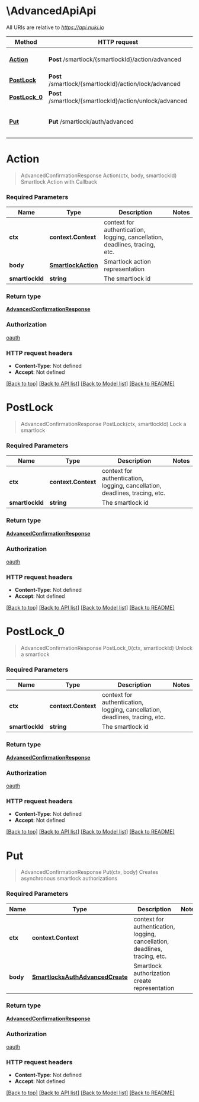 # \AdvancedApiApi

All URIs are relative to *https://api.nuki.io*

Method | HTTP request | Description
------------- | ------------- | -------------
[**Action**](AdvancedApiApi.md#Action) | **Post** /smartlock/{smartlockId}/action/advanced | Smartlock Action with Callback
[**PostLock**](AdvancedApiApi.md#PostLock) | **Post** /smartlock/{smartlockId}/action/lock/advanced | Lock a smartlock
[**PostLock_0**](AdvancedApiApi.md#PostLock_0) | **Post** /smartlock/{smartlockId}/action/unlock/advanced | Unlock a smartlock
[**Put**](AdvancedApiApi.md#Put) | **Put** /smartlock/auth/advanced | Creates asynchronous smartlock authorizations


# **Action**
> AdvancedConfirmationResponse Action(ctx, body, smartlockId)
Smartlock Action with Callback



### Required Parameters

Name | Type | Description  | Notes
------------- | ------------- | ------------- | -------------
 **ctx** | **context.Context** | context for authentication, logging, cancellation, deadlines, tracing, etc.
  **body** | [**SmartlockAction**](SmartlockAction.md)| Smartlock action representation | 
  **smartlockId** | **string**| The smartlock id | 

### Return type

[**AdvancedConfirmationResponse**](AdvancedConfirmationResponse.md)

### Authorization

[oauth](../README.md#oauth)

### HTTP request headers

 - **Content-Type**: Not defined
 - **Accept**: Not defined

[[Back to top]](#) [[Back to API list]](../README.md#documentation-for-api-endpoints) [[Back to Model list]](../README.md#documentation-for-models) [[Back to README]](../README.md)

# **PostLock**
> AdvancedConfirmationResponse PostLock(ctx, smartlockId)
Lock a smartlock



### Required Parameters

Name | Type | Description  | Notes
------------- | ------------- | ------------- | -------------
 **ctx** | **context.Context** | context for authentication, logging, cancellation, deadlines, tracing, etc.
  **smartlockId** | **string**| The smartlock id | 

### Return type

[**AdvancedConfirmationResponse**](AdvancedConfirmationResponse.md)

### Authorization

[oauth](../README.md#oauth)

### HTTP request headers

 - **Content-Type**: Not defined
 - **Accept**: Not defined

[[Back to top]](#) [[Back to API list]](../README.md#documentation-for-api-endpoints) [[Back to Model list]](../README.md#documentation-for-models) [[Back to README]](../README.md)

# **PostLock_0**
> AdvancedConfirmationResponse PostLock_0(ctx, smartlockId)
Unlock a smartlock



### Required Parameters

Name | Type | Description  | Notes
------------- | ------------- | ------------- | -------------
 **ctx** | **context.Context** | context for authentication, logging, cancellation, deadlines, tracing, etc.
  **smartlockId** | **string**| The smartlock id | 

### Return type

[**AdvancedConfirmationResponse**](AdvancedConfirmationResponse.md)

### Authorization

[oauth](../README.md#oauth)

### HTTP request headers

 - **Content-Type**: Not defined
 - **Accept**: Not defined

[[Back to top]](#) [[Back to API list]](../README.md#documentation-for-api-endpoints) [[Back to Model list]](../README.md#documentation-for-models) [[Back to README]](../README.md)

# **Put**
> AdvancedConfirmationResponse Put(ctx, body)
Creates asynchronous smartlock authorizations



### Required Parameters

Name | Type | Description  | Notes
------------- | ------------- | ------------- | -------------
 **ctx** | **context.Context** | context for authentication, logging, cancellation, deadlines, tracing, etc.
  **body** | [**SmartlocksAuthAdvancedCreate**](SmartlocksAuthAdvancedCreate.md)| Smartlock authorization create representation | 

### Return type

[**AdvancedConfirmationResponse**](AdvancedConfirmationResponse.md)

### Authorization

[oauth](../README.md#oauth)

### HTTP request headers

 - **Content-Type**: Not defined
 - **Accept**: Not defined

[[Back to top]](#) [[Back to API list]](../README.md#documentation-for-api-endpoints) [[Back to Model list]](../README.md#documentation-for-models) [[Back to README]](../README.md)

